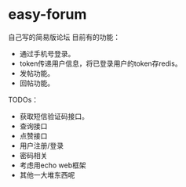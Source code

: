 # easy-forum
自己写的简易版论坛
目前有的功能：
- 通过手机号登录。
- token传递用户信息，将已登录用户的token存redis。
- 发帖功能。
- 回帖功能。

TODOs：
- 获取短信验证码接口。
- 查询接口
- 点赞接口
- 用户注册/登录
- 密码相关
- 考虑用echo web框架
- 其他一大堆东西呢
